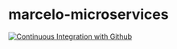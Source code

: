 # marcelo-microservices
[![Continuous Integration with Github](https://github.com/MFreitas98/marcelo-microservices/actions/workflows/docker-publish.yml/badge.svg)](https://github.com/MFreitas98/marcelo-microservices/actions/workflows/docker-publish.yml)

